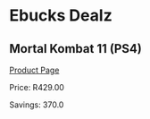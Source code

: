 
# Ebucks Dealz
## Mortal Kombat 11 (PS4)
[Product Page](https://www.ebucks.com/web/shop/productSelected.do?prodId=1109394102&catId=724351586)

Price: R429.00

Savings: 370.0


	